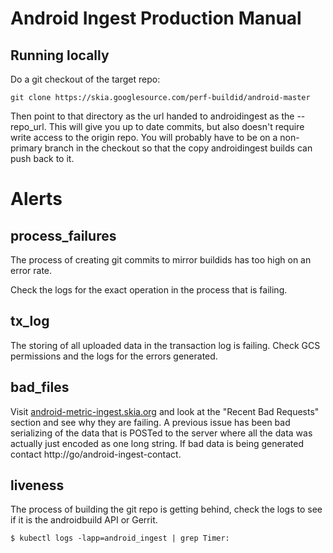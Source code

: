 # Android Ingest Production Manual

## Running locally

Do a git checkout of the target repo:

    git clone https://skia.googlesource.com/perf-buildid/android-master

Then point to that directory as the url handed to androidingest as the
--repo_url. This will give you up to date commits, but also doesn't require
write access to the origin repo. You will probably have to be on a non-primary
branch in the checkout so that the copy androidingest builds can push back to
it.

# Alerts

## process_failures

The process of creating git commits to mirror buildids has too
high on an error rate.

Check the logs for the exact operation in the process that is failing.

## tx_log

The storing of all uploaded data in the transaction log is failing. Check
GCS permissions and the logs for the errors generated.

## bad_files

Visit [android-metric-ingest.skia.org](https://android-metric-ingest.skia.org/)
and look at the "Recent Bad Requests" section and see why they are failing. A
previous issue has been bad serializing of the data that is POSTed to the server
where all the data was actually just encoded as one long string. If bad data is
being generated contact http://go/android-ingest-contact.

## liveness

The process of building the git repo is getting behind, check the logs to see
if it is the androidbuild API or Gerrit.

    $ kubectl logs -lapp=android_ingest | grep Timer:
